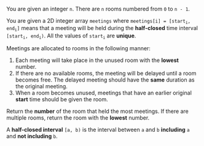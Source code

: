You are given an integer `n`. There are `n` rooms numbered from `0` to `n - 1`.

You are given a 2D integer array `meetings` where <code>meetings[i] = [start<sub>i</sub>, end<sub>i</sub>]</code> means that a meeting will be held during the **half-closed** time interval <code>[start<sub>i</sub>, end<sub>i</sub>)</code>. All the values of <code>start<sub>i</sub></code> are **unique**.

Meetings are allocated to rooms in the following manner:

1. Each meeting will take place in the unused room with the **lowest** number.
2. If there are no available rooms, the meeting will be delayed until a room becomes free. The delayed meeting should have the **same** duration as the original meeting.
3. When a room becomes unused, meetings that have an earlier original **start** time should be given the room.

Return the **number** of the room that held the most meetings. If there are multiple rooms, return the room with the **lowest** number.

A **half-closed interval** `[a, b)` is the interval between `a` and `b` **including** `a` and **not including** `b`.